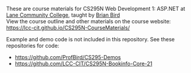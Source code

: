 These are course materials for CS295N Web Development 1: ASP.NET at [Lane Community College](https://lanecc.edu), taught by [Brian Bird](https://profbird.dev)<br>
View the course outline and other materials on the course website: https://lcc-cit.github.io/CS295N-CourseMaterials/

Example and demo code is not included in this repository. See these repositories for code:
* https://github.com/ProfBird/CS295-Demos
* https://github.com/LCC-CIT/CS295N-Bookinfo-Core-21
